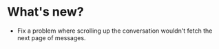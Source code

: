 # What's new?

- Fix a problem where scrolling up the conversation wouldn't fetch the next page of messages.
